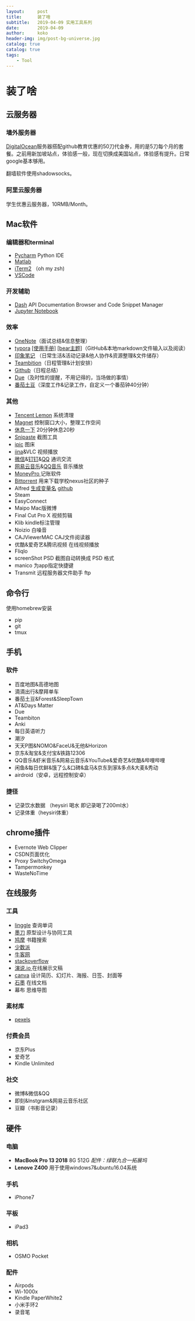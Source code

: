 ```yaml
---
layout:     post
title:      装了啥
subtitle:   2019-04-09 实用工具系列
date:       2019-04-09
author:     koko
header-img: img/post-bg-universe.jpg
catalog: true
catalog: true
tags:
    - Tool
---
```



# 装了啥

## 云服务器
### 墙外服务器

[DigitalOcean](https://cloud.digitalocean.com/)服务器搭配github教育优惠的50刀代金券，用的是5刀每个月的套餐。之前用新加坡站点，体验感一般，现在切换成美国站点，体验感有提升。日常google基本够用。

翻墙软件使用shadowsocks。

### 阿里云服务器

学生优惠云服务器，10RMB/Month。

## Mac软件

### 编辑器和terminal

- [Pycharm](https://www.jetbrains.com/pycharm/) Python IDE
- [Matlab](https://www.mathworks.com/products/matlab.html)
- [iTerm2](https://www.iterm2.com/) （oh my zsh)
- [VSCode](https://code.visualstudio.com/)

### 开发辅助

- [Dash](https://kapeli.com/dash) API Documentation Browser and Code Snippet Manager
- [Jupyter Notebook](https://jupyter.org/)

### 效率
- [OneNote](https://www.onenote.com)（面试总结&信息整理）
- [typora]()  [[使用手册]](http://support.typora.io/Markdown-Reference/#lists) [[bear主题]](https://github.com/aCluelessDanny/typora-theme-ursine)（GitHub&本地markdown文件输入以及阅读）
- [印象笔记](https://www.yinxiang.com/
  ) （日常生活&活动记录&他人协作&资源整理&文件储存）
- [Teambition](https://www.teambition.com/organization/5c2f0e1274a75e000137ebee)（日程管理&计划安排）
- [Github](https://github.com/)（日程总结）
- [Due](https://itunes.apple.com/cn/app/due-reminders-countdown-timers/id524373870?mt=12)（及时性的提醒，不用记得的，当场做的事情）
- [番茄土豆](https://www.pomotodo.com/app/)（深度工作&记录工作，自定义一个番茄钟40分钟）

### 其他
- [Tencent Lemon](https://itunes.apple.com/cn/app/%E8%85%BE%E8%AE%AF%E6%9F%A0%E6%AA%AC%E6%B8%85%E7%90%86-lemon-%E6%B8%85%E7%90%86%E5%9E%83%E5%9C%BE-%E9%87%8A%E6%94%BE%E7%A3%81%E7%9B%98%E7%A9%BA%E9%97%B4/id1449962996?mt=12) 系统清理
- [Magnet](https://itunes.apple.com/cn/app/magnet/id441258766?mt=12) 控制窗口大小，整理工作空间
- [休息一下](https://itunes.apple.com/cn/app/%E4%BC%91%E6%81%AF%E4%B8%80%E4%B8%8B-%E7%BC%93%E8%A7%A3%E7%96%B2%E5%8A%B3%E6%8F%90%E9%86%92%E5%B7%A5%E5%85%B7/id1457158844?mt=12) 20分钟休息20秒
- [Snipaste](https://zh.snipaste.com/) 截图工具
- [ipic](https://itunes.apple.com/cn/app/ipic-markdown-%E5%9B%BE%E5%BA%8A-%E6%96%87%E4%BB%B6%E4%B8%8A%E4%BC%A0%E5%B7%A5%E5%85%B7/id1101244278?mt=12) 图床
- [iina](<https://github.com/iina/iina>)&VLC 视频播放
- [微信](https://itunes.apple.com/cn/app/%E5%BE%AE%E4%BF%A1/id836500024?mt=12)&[钉钉](https://itunes.apple.com/cn/app/%E9%92%89%E9%92%89/id1435447041?mt=12)&[QQ](https://itunes.apple.com/cn/app/qq/id451108668?mt=12) 通讯交流
- [网易云音乐](https://itunes.apple.com/cn/app/%E7%BD%91%E6%98%93%E4%BA%91%E9%9F%B3%E4%B9%90/id944848654?mt=12)&[QQ音乐](https://itunes.apple.com/cn/app/%E7%BD%91%E6%98%93%E4%BA%91%E9%9F%B3%E4%B9%90/id944848654?mt=12) 音乐播放
- [MoneyPro ](https://itunes.apple.com/cn/app/money-pro-%E5%8F%AF%E5%90%8C%E6%AD%A5%E8%B4%A6%E5%8D%95-%E9%A2%84%E7%AE%97%E5%92%8C%E8%B4%A6%E6%88%B7/id972572731?mt=12)记账软件
- [Bittorrent](https://www.bittorrent.com/bittorrent-free) 用来下载学校nexus社区的种子 
- Alfred [生成变量名](https://github.com/xudaolong/CodeVar) [github](https://github.com/gharlan/alfred-github-workflow)
- Steam
- EasyConnect
- Maipo Mac版微博
- Final Cut Pro X 视频剪辑
- Klib kindle标注管理
- Noizio 白噪音
- CAJViewerMAC CAJ文件阅读器
- 优酷&爱奇艺&腾讯视频 在线视频播放
- Fliqlo
- screenShot PSD 截图自动转换成 PSD 格式
- manico 为app指定快捷键
- Transmit 远程服务器文件助手 ftp

## 命令行
使用homebrew安装

- pip
- git
- tmux

## 手机

### 软件
- 百度地图&高德地图
- 滴滴出行&摩拜单车
- 番茄土豆&Forest&SleepTown
- AT&Days Matter
- Due
- Teambiton
- Anki
- 每日英语听力
- 潮汐
- 天天P图&NOMO&FaceU&无他&Horizon
- 京东&淘宝&支付宝&铁路12306
- QQ音乐&虾米音乐&网易云音乐&YouTube&爱奇艺&优酷&哔哩哔哩
- 闲鱼&每日优鲜&饿了么&口碑&盒马&京东到家&多点&大麦&秀动
- airdroid（安卓，远程控制安卓）

### 捷径

- 记录饮水数据 （heysiri 喝水 即记录喝了200ml水）
- 记录体重（heysiri体重）


## chrome插件

- Evernote Web Clipper
- CSDN页面优化
- Proxy SwitchyOmega
- Tampermonkey
- WasteNoTime

## 在线服务

### 工具

- [linggle](https://linggle.com/) 查询单词
- [墨刀](https://modao.cc/) 原型设计与协同工具
- [鸠摩](https://www.jiumodiary.com/) 书籍搜索
- [少数派](https://sspai.com/)
- [牛客网](https://www.nowcoder.com/1559168)
- [stackoverflow](https://stackoverflow.com/)
- [演说.io ](https://yanshuo.io/)在线展示文稿
- [canva](https://www.canva.cn/) 设计简历、幻灯片、海报、日签、封面等
- [石墨](https://link.zhihu.com/?target=https%3A//shimo.im/) 在线文档
- 幕布 思维导图

### 素材库
- [pexels](https://www.pexels.com/)

### 付费会员

- 京东Plus
- 爱奇艺
- Kindle Unlimited

### 社交

- 微博&微信&QQ
- 即刻&Instgram&网易云音乐社区
- 豆瓣（书影音记录）

## 硬件

### 电脑
- **MacBook Pro 13 2018** 8G 512G  *配件：绿联九合一拓展坞*
- **Lenove Z400** 用于使用windows7&ubuntu16.04系统

### 手机
- iPhone7

### 平板
- iPad3

### 相机
- OSMO Pocket

### 配件
- Airpods
- Wi-1000x
- Kindle PaperWhite2
- 小米手环2
- 录音笔







